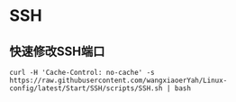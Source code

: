 # SSH

## 快速修改SSH端口

```shell
curl -H 'Cache-Control: no-cache' -s https://raw.githubusercontent.com/wangxiaoerYah/Linux-config/latest/Start/SSH/scripts/SSH.sh | bash

```

